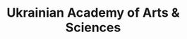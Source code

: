 ---
layout: repo
title: "Ukrainian Academy of Arts & Sciences"
id: 21915
permalink: repos/21915/
---